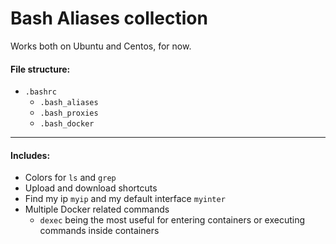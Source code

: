 Bash Aliases collection
=======================

Works both on Ubuntu and Centos, for now.


#### File structure:

- `.bashrc`
    - `.bash_aliases`
    - `.bash_proxies`
    - `.bash_docker`
    
------------------

#### Includes:

- Colors for `ls` and `grep`
- Upload and download shortcuts
- Find my ip `myip` and my default interface `myinter`
- Multiple Docker related commands
  - `dexec` being the most useful for entering containers or executing commands inside containers